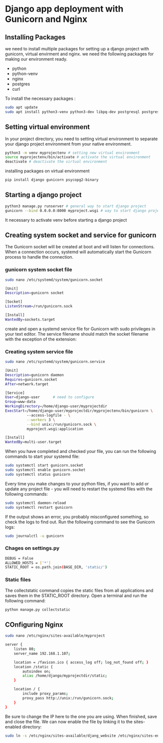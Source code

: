 # Django app deployment with Gunicorn and Nginx
## Installing Packages
we need to install multiple packages for setting up a django project with gunicorn, virtual envirment and nginx. we need the following packages  for making our environment ready.
- python
- python-venv
- nginx
- postgres
- curl

To install the necessary packages :
```sh
sudo apt update
sudo apt install python3-venv python3-dev libpq-dev postgresql postgresql-contrib nginx curl
```

## Setting virtual environment
In your project directory, you need to setting virtual environment to separate your django project environment from your native environment.

```sh
python3 -m venv myprojectenv # setting new virtual environment
source myprojectenv/bin/activate # activate the virtual environment
deactivate # deactivate the virtual environment
```
installing packages on virtual environment 

```sh
pip install django gunicorn psycopg2-binary
```
## Starting a django project 
```sh
python3 manage.py runserver # general way to start django project
gunicorn --bind 0.0.0.0:8000 myproject.wsgi # way to start django project with gunicorn
```
It necessary to activate venv before starting a django project

## Creating system socket and service for gunicorn
The Gunicorn socket will be created at boot and will listen for connections. When a connection occurs, systemd will automatically start the Gunicorn process to handle the connection.

### gunicorn  system socket file
```sh
sudo nano /etc/systemd/system/gunicorn.socket
```

```sh
[Unit]
Description=gunicorn socket

[Socket]
ListenStream=/run/gunicorn.sock

[Install]
WantedBy=sockets.target
```

create and open a systemd service file for Gunicorn with sudo privileges in your text editor. The service filename should match the socket filename with the exception of the extension:

### Creating system service file
```sh
sudo nano /etc/systemd/system/gunicorn.service
```

```sh
[Unit]
Description=gunicorn daemon
Requires=gunicorn.socket
After=network.target

[Service]
User=django-user      # need to configure 
Group=www-data
WorkingDirectory=/home/django-user/myprojectdir
ExecStart=/home/django-user/myprojectdir/myprojectenv/bin/gunicorn \
          --access-logfile - \
          --workers 3 \
          --bind unix:/run/gunicorn.sock \
          myproject.wsgi:application

[Install]
WantedBy=multi-user.target

```
When you have completed and checked your file, you can run the following commands to start your systemd file:
```sh
sudo systemctl start gunicorn.socket
sudo systemctl enable gunicorn.socket
sudo systemctl status gunicorn
```
Every time you make changes to your python files, if you want to add or update any project file - you will need to restart the systemd files with the following commands:

```sh
sudo systemctl daemon-reload
sudo systemctl restart gunicorn
```

If the output shows an error, you probably misconfigured something, so check the logs to find out. Run the following command to see the Gunicorn logs: 
```sh
sudo journalctl -u gunicorn
```

### Chages on settings.py
```sh
DEBUG = False
ALLOWED_HOSTS = ['*']
STATIC_ROOT = os.path.join(BASE_DIR, 'static/')
```

### Static files
 The collectstatic command copies the static files from all applications and saves them in the STATIC_ROOT directory. Open a terminal and run the following command:

```sh
python manage.py collectstatic
```

## COnfiguring Nginx
```sh
sudo nano /etc/nginx/sites-available/myproject
```
```sh
server {
	listen 80;
	server_name 192.168.1.107;

	location = /favicon.ico { access_log off; log_not_found off; }
	location /static {
    	autoindex on;
    	alias /home/django/myprojectdir/static;
	}

	location / {
    	include proxy_params;
    	proxy_pass http://unix:/run/gunicorn.sock;
	}
}
```
Be sure to change the IP here to the one you are using. When finished, save and close the file. We can now enable the file by linking it to the sites-enabled directory:

```sh
sudo ln -s /etc/nginx/sites-available/djang_website /etc/nginx/sites-enabled
```